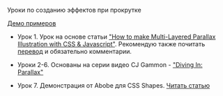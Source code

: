 Уроки по созданию эффектов при прокрутке

[Демо примеров](http://monochromer.github.io/scroll-effects-tutorials/)

* Урок 1. Урок на основе статьи ["How to make Multi-Layered Parallax Illustration with CSS & Javascript"](https://medium.com/@PatrykZabielski/how-to-make-multi-layered-parallax-illustration-with-css-javascript-2b56883c3f27#.7mqt6bam8). Рекомендую также почитать [перевод](https://habrahabr.ru/post/280738/) и обязательно комментарии.

* Уроки 2-6. Основаны на серии видео CJ Gammon - ["Diving In: Parallax"](https://www.youtube.com/playlist?list=PL08jItIqOb2r4k_v0WwIjwWptv5BTsBK1)

* Урок 7. Демонстрация от Abobe для CSS Shapes. [Читать статью](http://blogs.adobe.com/webplatform/2013/10/23/css-shapes-visual-storytelling/)
